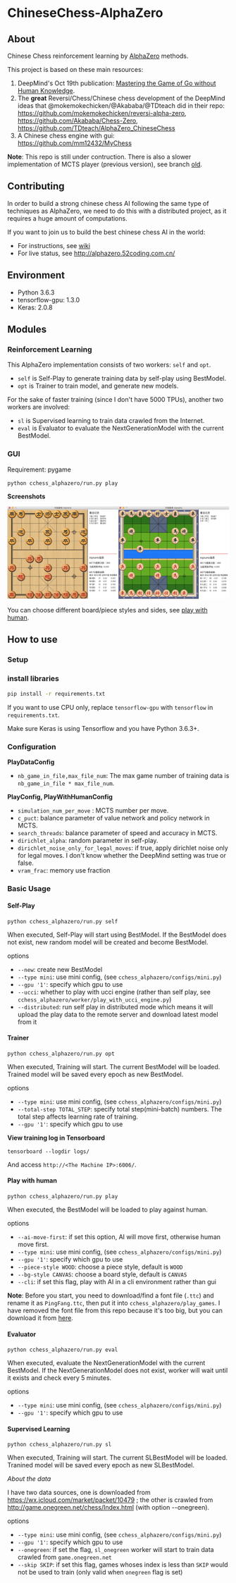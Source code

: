 # ChineseChess-AlphaZero

## About

Chinese Chess reinforcement learning by [AlphaZero](https://arxiv.org/abs/1712.01815) methods.

This project is based on these main resources:
1. DeepMind's Oct 19th publication: [Mastering the Game of Go without Human Knowledge](https://www.nature.com/articles/nature24270.epdf?author_access_token=VJXbVjaSHxFoctQQ4p2k4tRgN0jAjWel9jnR3ZoTv0PVW4gB86EEpGqTRDtpIz-2rmo8-KG06gqVobU5NSCFeHILHcVFUeMsbvwS-lxjqQGg98faovwjxeTUgZAUMnRQ).
2. The **great** Reversi/Chess/Chinese chess development of the DeepMind ideas that @mokemokechicken/@Akababa/@TDteach did in their repo: https://github.com/mokemokechicken/reversi-alpha-zero, https://github.com/Akababa/Chess-Zero, https://github.com/TDteach/AlphaZero_ChineseChess
3. A Chinese chess engine with gui: https://github.com/mm12432/MyChess


**Note**: This repo is still under contruction. There is also a slower implementation of MCTS player (previous version), see branch [old](https://github.com/NeymarL/ChineseChess-AlphaZero/tree/old).

## Contributing

In order to build a strong chinese chess AI following the same type of techniques as AlphaZero, we need to do this with a distributed project, as it requires a huge amount of computations.

If you want to join us to build the best chinese chess AI in the world:

* For instructions, see [wiki](https://github.com/NeymarL/ChineseChess-AlphaZero/wiki)
* For live status, see http://alphazero.52coding.com.cn/


## Environment

* Python 3.6.3
* tensorflow-gpu: 1.3.0
* Keras: 2.0.8


## Modules

### Reinforcement Learning

This AlphaZero implementation consists of two workers: `self` and  `opt`.

* `self` is Self-Play to generate training data by self-play using BestModel.
* `opt` is Trainer to train model, and generate new models.

For the sake of faster training (since I don't have 5000 TPUs), another two workers are involved:

* `sl` is Supervised learning to train data crawled from the Internet.
* `eval` is Evaluator to evaluate the NextGenerationModel with the current BestModel.

### GUI

Requirement: pygame

```bash
python cchess_alphazero/run.py play
```

**Screenshots**

![board](screenshots/board.png)

You can choose different board/piece styles and sides, see [play with human](#play-with-human).


## How to use

### Setup

### install libraries
```bash
pip install -r requirements.txt
```

If you want to use CPU only, replace `tensorflow-gpu` with `tensorflow` in `requirements.txt`.

Make sure Keras is using Tensorflow and you have Python 3.6.3+.

### Configuration

**PlayDataConfig**

* `nb_game_in_file,max_file_num`: The max game number of training data is `nb_game_in_file * max_file_num`.

**PlayConfig, PlayWithHumanConfig**

* `simulation_num_per_move` : MCTS number per move.
* `c_puct`: balance parameter of value network and policy network in MCTS.
* `search_threads`: balance parameter of speed and accuracy in MCTS.
* `dirichlet_alpha`: random parameter in self-play.
* `dirichlet_noise_only_for_legal_moves`: if true, apply dirichlet noise only for legal moves. I don't know whether the DeepMind setting was true or false.
* `vram_frac`: memory use fraction

### Basic Usage

#### Self-Play

```
python cchess_alphazero/run.py self
```

When executed, Self-Play will start using BestModel. If the BestModel does not exist, new random model will be created and become BestModel.

options

* `--new`: create new BestModel
* `--type mini`: use mini config, (see `cchess_alphazero/configs/mini.py`)
* `--gpu '1'`: specify which gpu to use
* `--ucci`: whether to play with ucci engine (rather than self play, see `cchess_alphazero/worker/play_with_ucci_engine.py`)
* `--distributed`: run self play in distributed mode which means it will upload the play data to the remote server and download latest model from it

#### Trainer

```
python cchess_alphazero/run.py opt
```

When executed, Training will start. The current BestModel will be loaded. Trained model will be saved every epoch as new BestModel.

options

* `--type mini`: use mini config, (see `cchess_alphazero/configs/mini.py`)
* `--total-step TOTAL_STEP`: specify total step(mini-batch) numbers. The total step affects learning rate of training.
* `--gpu '1'`: specify which gpu to use

**View training log in Tensorboard**

```
tensorboard --logdir logs/
```

And access `http://<The Machine IP>:6006/`.

#### Play with human

```
python cchess_alphazero/run.py play
```

When executed, the BestModel will be loaded to play against human.

options

* `--ai-move-first`: if set this option, AI will move first, otherwise human move first.
* `--type mini`: use mini config, (see `cchess_alphazero/configs/mini.py`)
* `--gpu '1'`: specify which gpu to use
* `--piece-style WOOD`: choose a piece style, default is `WOOD`
* `--bg-style CANVAS`: choose a board style, default is `CANVAS`
* `--cli`: if set this flag, play with AI in a cli environment rather than gui

**Note**: Before you start, you need to download/find a font file (`.ttc`) and rename it as `PingFang.ttc`, then put it into `cchess_alphazero/play_games`. I have removed the font file from this repo because it's too big, but you can download it from [here](http://alphazero.52coding.com.cn/PingFang.ttc).

#### Evaluator

```
python cchess_alphazero/run.py eval
```

When executed, evaluate the NextGenerationModel with the current BestModel. If the NextGenerationModel does not exist, worker will wait until it exists and check every 5 minutes.

options

* `--type mini`: use mini config, (see `cchess_alphazero/configs/mini.py`)
* `--gpu '1'`: specify which gpu to use

#### Supervised Learning

```
python cchess_alphazero/run.py sl
```

When executed, Training will start. The current SLBestModel will be loaded. Tranined model will be saved every epoch as new SLBestModel.

*About the data*

I have two data sources, one is downloaded from https://wx.jcloud.com/market/packet/10479 ; the other is crawled from http://game.onegreen.net/chess/Index.html (with option --onegreen).

options

* `--type mini`: use mini config, (see `cchess_alphazero/configs/mini.py`)
* `--gpu '1'`: specify which gpu to use
* `--onegreen`: if set the flag, `sl_onegreen` worker will start to train data crawled from `game.onegreen.net`
* `--skip SKIP`: if set this flag, games whoses index is less than `SKIP` would not be used to train (only valid when `onegreen` flag is set)
